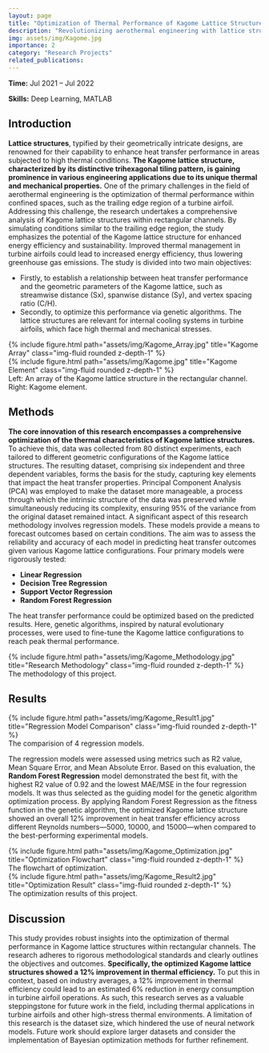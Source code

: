 ```yaml
---
layout: page
title: "Optimization of Thermal Performance of Kagome Lattice Structure within Rectangular Channels"
description: "Revolutionizing aerothermal engineering with lattice structures for enhanced heat transfer and energy efficiency."
img: assets/img/Kagome.jpg
importance: 2
category: "Research Projects"
related_publications:
---
```


<strong>Time:</strong> Jul 2021 – Jul 2022

<strong>Skills:</strong> Deep Learning, MATLAB

## Introduction

<strong>Lattice structures</strong>, typified by their geometrically intricate designs, are renowned for their capability to enhance heat transfer performance in areas subjected to high thermal conditions. <strong>The Kagome lattice structure, characterized by its distinctive trihexagonal tiling pattern, is gaining prominence in various engineering applications due to its unique thermal and mechanical properties.</strong> One of the primary challenges in the field of aerothermal engineering is the optimization of thermal performance within confined spaces, such as the trailing edge region of a turbine airfoil. Addressing this challenge, the research undertakes a comprehensive analysis of Kagome lattice structures within rectangular channels. By simulating conditions similar to the trailing edge region, the study emphasizes the potential of the Kagome lattice structure for enhanced energy efficiency and sustainability. Improved thermal management in turbine airfoils could lead to increased energy efficiency, thus lowering greenhouse gas emissions. The study is divided into two main objectives:

- Firstly, to establish a relationship between heat transfer performance and the geometric parameters of the Kagome lattice, such as streamwise distance (Sx), spanwise distance (Sy), and vertex spacing ratio (C/H).
- Secondly, to optimize this performance via genetic algorithms. The lattice structures are relevant for internal cooling systems in turbine airfoils, which face high thermal and mechanical stresses.

<div class="row justify-content-sm-center">
    <div class="col-sm-8 mt-3 mt-md-0">
        {% include figure.html path="assets/img/Kagome_Array.jpg" title="Kagome Array" class="img-fluid rounded z-depth-1" %}
    </div>
    <div class="col-sm-4 mt-3 mt-md-0">
        {% include figure.html path="assets/img/Kagome.jpg" title="Kagome Element" class="img-fluid rounded z-depth-1" %}
    </div>
</div>
<div class="caption">
    Left: An array of the Kagome lattice structure in the rectangular channel. Right: Kagome element.
</div>

## Methods

<strong>The core innovation of this research encompasses a comprehensive optimization of the thermal characteristics of Kagome lattice structures.</strong> To achieve this, data was collected from 80 distinct experiments, each tailored to different geometric configurations of the Kagome lattice structures. The resulting dataset, comprising six independent and three dependent variables, forms the basis for the study, capturing key elements that impact the heat transfer properties.
Principal Component Analysis (PCA) was employed to make the dataset more manageable, a process through which the intrinsic structure of the data was preserved while simultaneously reducing its complexity, ensuring 95% of the variance from the original dataset remained intact.
A significant aspect of this research methodology involves regression models. These models provide a means to forecast outcomes based on certain conditions. The aim was to assess the reliability and accuracy of each model in predicting heat transfer outcomes given various Kagome lattice configurations. Four primary models were rigorously tested:

- **Linear Regression**
- **Decision Tree Regression**
- **Support Vector Regression**
- **Random Forest Regression**

The heat transfer performance could be optimized based on the predicted results. Here, genetic algorithms, inspired by natural evolutionary processes, were used to fine-tune the Kagome lattice configurations to reach peak thermal performance.

<div class="row">
    <div class="col-sm mt-3 mt-md-0">
        {% include figure.html path="assets/img/Kagome_Methodology.jpg" title="Research Methodology" class="img-fluid rounded z-depth-1" %}
    </div>
</div>
<div class="caption">
    The methodology of this project.
</div>

## Results

<div class="row">
    <div class="col-sm mt-3 mt-md-0">
        {% include figure.html path="assets/img/Kagome_Result1.jpg" title="Regression Model Comparison" class="img-fluid rounded z-depth-1" %}
    </div>
</div>
<div class="caption">
    The comparision of 4 regression models.
</div>

The regression models were assessed using metrics such as R2 value, Mean Square Error, and Mean Absolute Error. Based on this evaluation, the <strong>Random Forest Regression</strong> model demonstrated the best fit, with the highest R2 value of 0.92 and the lowest MAE/MSE in the four regression models. It was thus selected as the guiding model for the genetic algorithm optimization process. By applying Random Forest Regression as the fitness function in the genetic algorithm, the optimized Kagome lattice structure showed an overall 12% improvement in heat transfer efficiency across different Reynolds numbers—5000, 10000, and 15000—when compared to the best-performing experimental models.

<div class="row">
    <div class="col-sm mt-3 mt-md-0">
        {% include figure.html path="assets/img/Kagome_Optimization.jpg" title="Optimization Flowchart" class="img-fluid rounded z-depth-1" %}
    </div>
</div>
<div class="caption">
    The flowchart of optimization.
</div>

<div class="row">
    <div class="col-sm mt-3 mt-md-0">
        {% include figure.html path="assets/img/Kagome_Result2.jpg" title="Optimization Result" class="img-fluid rounded z-depth-1" %}
    </div>
</div>
<div class="caption">
    The optimization results of this project.
</div>

## Discussion

This study provides robust insights into the optimization of thermal performance in Kagome lattice structures within rectangular channels. The research adheres to rigorous methodological standards and clearly outlines the objectives and outcomes. <strong>Specifically, the optimized Kagome lattice structures showed a 12% improvement in thermal efficiency.</strong> To put this in context, based on industry averages, a 12% improvement in thermal efficiency could lead to an estimated 6% reduction in energy consumption in turbine airfoil operations. As such, this research serves as a valuable steppingstone for future work in the field, including thermal applications in turbine airfoils and other high-stress thermal environments. A limitation of this research is the dataset size, which hindered the use of neural network models. Future work should explore larger datasets and consider the implementation of Bayesian optimization methods for further refinement.

